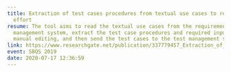 ```yaml
---
title: Extraction of test cases procedures from textual use cases to reduce test
  effort
resume: The tool aims to read the textual use cases from the requirement
  management system, extract the test case procedures and required inputs to
  manual editing, and then send the test cases to the test management system.
link: https://www.researchgate.net/publication/337779457_Extraction_of_test_cases_procedures_from_textual_use_cases_to_reduce_test_effort_Test_Factory_Experience_Report
event: SBQS 2019
date: 2020-07-17 12:36:59
---
```

